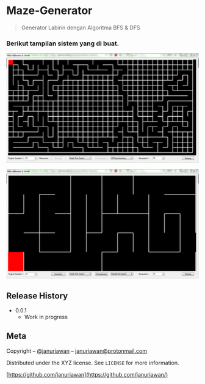 # Maze-Generator
> Generator Labirin dengan Algoritma BFS &amp; DFS

###  Berikut tampilan sistem yang di buat.
![alt text](https://github.com/januriawan/Maze-Generator/blob/master/Maze%20Generator/Capture.PNG)

![alt text](https://github.com/januriawan/Maze-Generator/blob/master/Maze%20Generator/Capture2.PNG)

## Release History

* 0.0.1
    * Work in progress

## Meta

Copyright – [@januriawan](https://twitter.com/januriawan) – januriawan@protonmail.com

Distributed under the XYZ license. See ``LICENSE`` for more information.

[https://github.com/januriawan](https://github.com/januriawan/)
